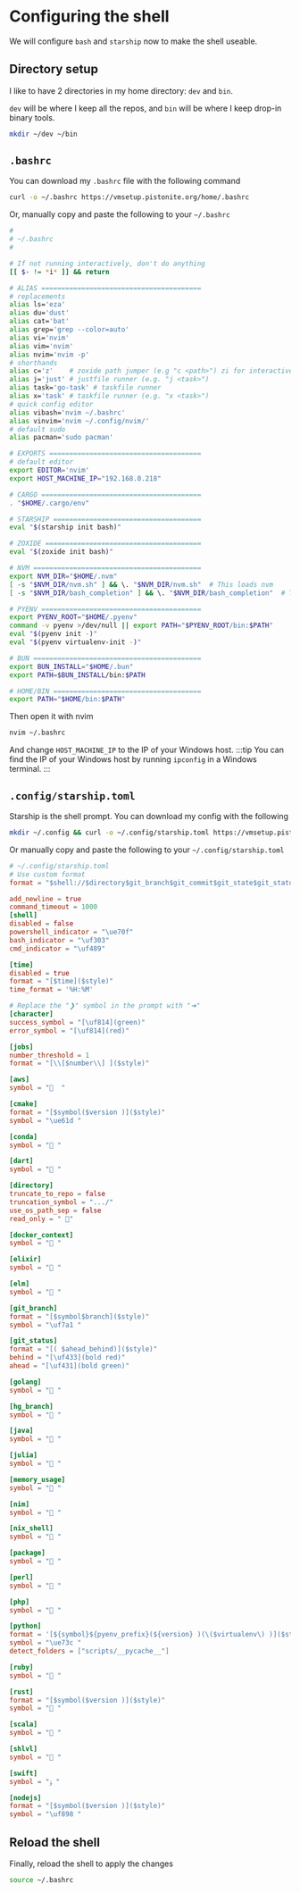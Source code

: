 # Configuring the shell
We will configure `bash` and `starship` now to make the shell useable.

## Directory setup
I like to have 2 directories in my home directory: `dev` and `bin`.

`dev` will be where I keep all the repos, and `bin` will be where I keep drop-in binary tools.

```bash
mkdir ~/dev ~/bin
```

## `.bashrc`
You can download my `.bashrc` file with the following command
```bash
curl -o ~/.bashrc https://vmsetup.pistonite.org/home/.bashrc
```

Or, manually copy and paste the following to your `~/.bashrc`
```bash
#
# ~/.bashrc
#

# If not running interactively, don't do anything
[[ $- != *i* ]] && return

# ALIAS ========================================
# replacements
alias ls='eza' 
alias du='dust'
alias cat='bat'
alias grep='grep --color=auto'
alias vi='nvim'
alias vim='nvim'
alias nvim='nvim -p'
# shorthands
alias c='z'    # zoxide path jumper (e.g "c <path>") zi for interactive
alias j='just' # justfile runner (e.g. "j <task>")
alias task='go-task' # taskfile runner
alias x='task' # taskfile runner (e.g. "x <task>")
# quick config editor
alias vibash='nvim ~/.bashrc'
alias vinvim='nvim ~/.config/nvim/'
# default sudo
alias pacman='sudo pacman'

# EXPORTS ======================================
# default editor
export EDITOR='nvim'
export HOST_MACHINE_IP="192.168.0.218"

# CARGO ========================================
. "$HOME/.cargo/env"

# STARSHIP =====================================
eval "$(starship init bash)"

# ZOXIDE =======================================
eval "$(zoxide init bash)"

# NVM ==========================================
export NVM_DIR="$HOME/.nvm"
[ -s "$NVM_DIR/nvm.sh" ] && \. "$NVM_DIR/nvm.sh"  # This loads nvm
[ -s "$NVM_DIR/bash_completion" ] && \. "$NVM_DIR/bash_completion"  # This loads nvm bash_completion

# PYENV ========================================
export PYENV_ROOT="$HOME/.pyenv"
command -v pyenv >/dev/null || export PATH="$PYENV_ROOT/bin:$PATH"
eval "$(pyenv init -)"
eval "$(pyenv virtualenv-init -)"

# BUN ==========================================
export BUN_INSTALL="$HOME/.bun"
export PATH=$BUN_INSTALL/bin:$PATH

# HOME/BIN =====================================
export PATH="$HOME/bin:$PATH"

```

Then open it with nvim
```bash
nvim ~/.bashrc
```
And change `HOST_MACHINE_IP` to the IP of your Windows host.
:::tip
You can find the IP of your Windows host by running `ipconfig` in a Windows terminal.
:::

## `.config/starship.toml`
Starship is the shell prompt. You can download my config with the following
```bash
mkdir ~/.config && curl -o ~/.config/starship.toml https://vmsetup.pistonite.org/home/.config/starship.toml
```

Or manually copy and paste the following to your `~/.config/starship.toml`
```toml
# ~/.config/starship.toml
# Use custom format
format = "$shell://$directory$git_branch$git_commit$git_state$git_status $cmake$rust$nodejs$python\n$time$jobs$character"

add_newline = true
command_timeout = 1000
[shell]
disabled = false
powershell_indicator = "\ue70f"
bash_indicator = "\uf303"
cmd_indicator = "\uf489"

[time]
disabled = true
format = "[$time]($style)"
time_format = '%H:%M'

# Replace the "❯" symbol in the prompt with "➜"
[character]
success_symbol = "[\uf814](green)"
error_symbol = "[\uf814](red)"

[jobs]
number_threshold = 1
format = "[\\[$number\\] ]($style)"

[aws]
symbol = "  "

[cmake]
format = "[$symbol($version )]($style)"
symbol = "\ue61d "

[conda]
symbol = " "

[dart]
symbol = " "

[directory]
truncate_to_repo = false
truncation_symbol = ".../"
use_os_path_sep = false
read_only = " "

[docker_context]
symbol = " "

[elixir]
symbol = " "

[elm]
symbol = " "

[git_branch]
format = "[$symbol$branch]($style)"
symbol = "\uf7a1 "

[git_status]
format = "[( $ahead_behind)]($style)"
behind = "[\uf433](bold red)"
ahead = "[\uf431](bold green)"

[golang]
symbol = " "

[hg_branch]
symbol = " "

[java]
symbol = " "

[julia]
symbol = " "

[memory_usage]
symbol = " "

[nim]
symbol = " "

[nix_shell]
symbol = " "

[package]
symbol = " "

[perl]
symbol = " "

[php]
symbol = " "

[python]
format = '[${symbol}${pyenv_prefix}(${version} )(\($virtualenv\) )]($style)'
symbol = "\ue73c "
detect_folders = ["scripts/__pycache__"]

[ruby]
symbol = " "

[rust]
format = "[$symbol($version )]($style)"
symbol = " "

[scala]
symbol = " "

[shlvl]
symbol = " "

[swift]
symbol = "ﯣ "

[nodejs]
format = "[$symbol($version )]($style)"
symbol = "\uf898 "
```

## Reload the shell
Finally, reload the shell to apply the changes
```bash
source ~/.bashrc
```
